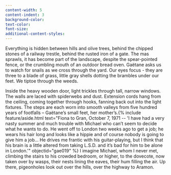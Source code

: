 ```yaml
---
content-width: 5
content-indent: 3
background-color:
text-color:
font-size:
additional-content-styles:
---
```


Everything is hidden between hills and olive trees, behind the chipped stones of a railway trestle, behind the rusted iron of a gate. The mas sprawls, it has become part of the landscape, despite the spear-pointed fence, or the crumbling mouth of an outdoor bread oven. Gaëtane asks us to watch for snails as we cross through the yard. Our eyes focus \- they are three to a blade of grass, little gray shells dotting the brambles under our feet. We tiptoe through the weeds.   

Inside the heavy wooden door, light trickles through tall, narrow windows. The walls are laced with spiderwebs and dust. Extension cords hang from the ceiling, coming together through hooks, fanning back out into the light fixtures. The steps are each worn into smooth valleys from five hundred years of footfalls – Gaëtane’s small feet, her mother’s.{% include feature/aside.html text="Fiona to Gran, October 7, 1971 -- 'I have had a very nasty summer and much trouble with Michael who can’t seem to decide what he wants to do. He went off to London two weeks ago to get a job; he wears his hair long and looks like a hippie and of course nobody is going to give him a job… He drives me frantic with his guitar-playing, but I think that his brain is a little altered from taking L.S.D. and it’s bad for him to be alone in London.'" objectid="gae019" %}  I imagine Michael, whom I never met, climbing the stairs to his crowded bedroom, or higher, to the dovecote, now taken over by wasps, their nests lining the eaves, their hum filling the air. Up there, pigeonholes look out over the hills, over the highway to Aramon.  